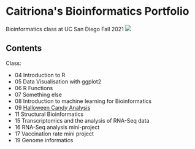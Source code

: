# Caitriona's Bioinformatics Portfolio

Bioinformatics class at UC San Diego Fall 2021
![](https://bioboot.github.io/bggn213_F21/assets/img/logo.png)

## Contents
Class:
- 04 Introduction to R
- 05 Data Visualisation with ggplot2
- 06 R Functions
- 07 Something else
- 08 Introduction to machine learning for Bioinformatics
- 09 [Halloween Candy Analysis](https://github.com/cbrenchy/bggn213/blob/main/class_09_mini_project/Halloween_mini_project.Rmd)
- 11 Structural Bioinformatics
- 15 Transcriptomics and the analysis of RNA-Seq data
- 16 RNA-Seq analysis mini-project
- 17 Vaccination rate mini project
- 19 Genome informatics
